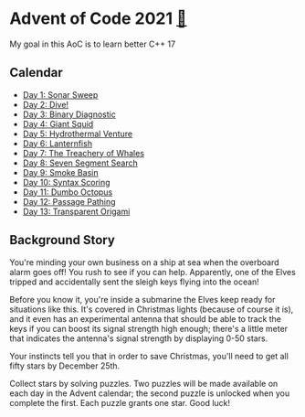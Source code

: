# Advent of Code 2021 [🔗](https://adventofcode.com/2021/)

My goal in this AoC is to learn better C++ 17

## Calendar

* [Day 1: Sonar Sweep](01)
* [Day 2: Dive!](02)
* [Day 3: Binary Diagnostic](03)
* [Day 4: Giant Squid](04)
* [Day 5: Hydrothermal Venture](05)
* [Day 6: Lanternfish](06)
* [Day 7: The Treachery of Whales](07)
* [Day 8: Seven Segment Search](08)
* [Day 9: Smoke Basin](09)
* [Day 10: Syntax Scoring](10)
* [Day 11: Dumbo Octopus](11)
* [Day 12: Passage Pathing](12)
* [Day 13: Transparent Origami](13)

## Background Story

You're minding your own business on a ship at sea when the overboard alarm goes off! You rush to see if you can help. Apparently, one of the Elves tripped and accidentally sent the sleigh keys flying into the ocean!

Before you know it, you're inside a submarine the Elves keep ready for situations like this. It's covered in Christmas lights (because of course it is), and it even has an experimental antenna that should be able to track the keys if you can boost its signal strength high enough; there's a little meter that indicates the antenna's signal strength by displaying 0-50 stars.

Your instincts tell you that in order to save Christmas, you'll need to get all fifty stars by December 25th.

Collect stars by solving puzzles. Two puzzles will be made available on each day in the Advent calendar; the second puzzle is unlocked when you complete the first. Each puzzle grants one star. Good luck!